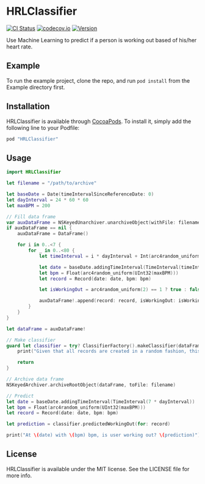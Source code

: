 # HRLClassifier

[![CI Status](https://travis-ci.org/HeartRateLearning/HRLClassifier.svg?branch=master)](https://travis-ci.org/HeartRateLearning/HRLClassifier)
[![codecov.io](https://codecov.io/github/HeartRateLearning/HRLClassifier/coverage.svg?branch=master)](https://codecov.io/github/HeartRateLearning/HRLClassifier?branch=master)
[![Version](https://img.shields.io/cocoapods/v/HRLClassifier.svg?style=flat)](http://cocoapods.org/pods/HRLClassifier)

Use Machine Learning to predict if a person is working out based of his/her heart rate.

## Example

To run the example project, clone the repo, and run `pod install` from the Example directory first.

## Installation

HRLClassifier is available through [CocoaPods](http://cocoapods.org). To install
it, simply add the following line to your Podfile:

```ruby
pod "HRLClassifier"
```

## Usage

```swift
import HRLClassifier

let filename = "/path/to/archive"

let baseDate = Date(timeIntervalSinceReferenceDate: 0)
let dayInterval = 24 * 60 * 60
let maxBPM = 200

// Fill data frame
var auxDataFrame = NSKeyedUnarchiver.unarchiveObject(withFile: filename) as? DataFrame
if auxDataFrame == nil {
    auxDataFrame = DataFrame()

    for i in 0..<7 {
        for _ in 0..<80 {
            let timeInterval = i * dayInterval + Int(arc4random_uniform(UInt32(dayInterval)))

            let date = baseDate.addingTimeInterval(TimeInterval(timeInterval))
            let bpm = Float(arc4random_uniform(UInt32(maxBPM)))
            let record = Record(date: date, bpm: bpm)

            let isWorkingOut = arc4random_uniform(2) == 1 ? true : false

            auxDataFrame!.append(record: record, isWorkingOut: isWorkingOut)
        }
    }
}

let dataFrame = auxDataFrame!

// Make classifier
guard let classifier = try? ClassifierFactory().makeClassifier(dataFrame: dataFrame) else {
    print("Given that all records are created in a random fashion, this is expected")

    return
}

// Archive data frame
NSKeyedArchiver.archiveRootObject(dataFrame, toFile: filename)

// Predict
let date = baseDate.addingTimeInterval(TimeInterval(7 * dayInterval))
let bpm = Float(arc4random_uniform(UInt32(maxBPM)))
let record = Record(date: date, bpm: bpm)

let prediction = classifier.predictedWorkingOut(for: record)

print("At \(date) with \(bpm) bpm, is user working out? \(prediction)")
```

## License

HRLClassifier is available under the MIT license. See the LICENSE file for more info.
